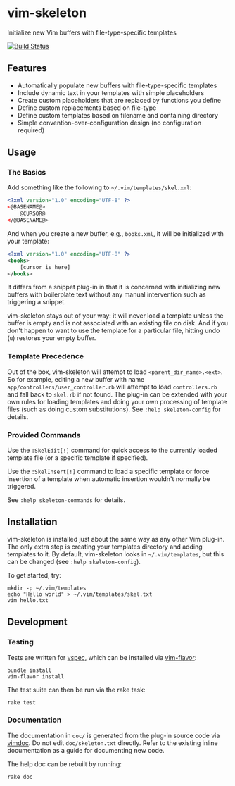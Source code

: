 # vim-skeleton

Initialize new Vim buffers with file-type-specific templates

[![Build Status][buildimg]](https://travis-ci.org/noahfrederick/vim-skeleton)

## Features

- Automatically populate new buffers with file-type-specific templates
- Include dynamic text in your templates with simple placeholders
- Create custom placeholders that are replaced by functions you define
- Define custom replacements based on file-type
- Define custom templates based on filename and containing directory
- Simple convention-over-configuration design (no configuration required)

## Usage
### The Basics

Add something like the following to `~/.vim/templates/skel.xml`:

```xml
<?xml version="1.0" encoding="UTF-8" ?>
<@BASENAME@>
	@CURSOR@
</@BASENAME@>
```

And when you create a new buffer, e.g., `books.xml`, it will be initialized
with your template:

```xml
<?xml version="1.0" encoding="UTF-8" ?>
<books>
	[cursor is here]
</books>
```

It differs from a snippet plug-in in that it is concerned with initializing
new buffers with boilerplate text without any manual intervention such as
triggering a snippet.

vim-skeleton stays out of your way: it will never load a template unless the
buffer is empty and is not associated with an existing file on disk. And if you
don't happen to want to use the template for a particular file, hitting undo
(`u`) restores your empty buffer.

### Template Precedence

Out of the box, vim-skeleton will attempt to load `<parent_dir_name>.<ext>`.
So for example, editing a new buffer with name
`app/controllers/user_controller.rb` will attempt to load `controllers.rb` and
fall back to `skel.rb` if not found. The plug-in can be extended with your own
rules for loading templates and doing your own processing of template files
(such as doing custom substitutions).  See `:help skeleton-config` for
details.

### Provided Commands

Use the `:SkelEdit[!]` command for quick access to the currently loaded
template file (or a specific template if specified).

Use the `:SkelInsert[!]` command to load a specific template or force
insertion of a template when automatic insertion wouldn't normally be
triggered.

See `:help skeleton-commands` for details.

## Installation

vim-skeleton is installed just about the same way as any other Vim plug-in.
The only extra step is creating your templates directory and adding templates
to it. By default, vim-skeleton looks in `~/.vim/templates`, but this can be
changed (see `:help skeleton-config`).

To get started, try:

	mkdir -p ~/.vim/templates
	echo "Hello world" > ~/.vim/templates/skel.txt
	vim hello.txt

## Development
### Testing

Tests are written for [vspec][vspec], which can be installed via
[vim-flavor][vim-flavor]:

	bundle install
	vim-flavor install

The test suite can then be run via the rake task:

	rake test

### Documentation

The documentation in `doc/` is generated from the plug-in source code via
[vimdoc][vimdoc]. Do not edit `doc/skeleton.txt` directly. Refer to the
existing inline documentation as a guide for documenting new code.

The help doc can be rebuilt by running:

	rake doc

[buildimg]: https://img.shields.io/travis/noahfrederick/vim-skeleton/master.svg
[vspec]: https://github.com/kana/vim-vspec
[vim-flavor]: https://github.com/kana/vim-flavor
[vimdoc]: https://github.com/google/vimdoc
